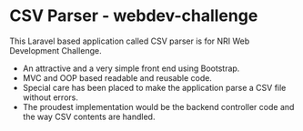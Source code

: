 # CSV Parser - webdev-challenge
This Laravel based application called CSV parser is for NRI Web Development Challenge.

- An attractive and a very simple front end using Bootstrap.
- MVC and OOP based readable and reusable code.
- Special care has been placed to make the application parse a CSV file without errors.
- The proudest implementation would be the backend controller code and the way CSV contents are handled. 
